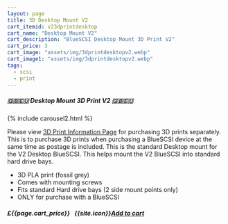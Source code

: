 ```yaml
---
layout: page
title: 3D Desktop Mount V2
cart_itemid: v23dprintdesktop
cart_name: "Desktop Mount V2"
cart_description: "BlueSCSI Desktop Mount 3D Print V2"
cart_price: 3
cart_image: "assets/img/3dprintdesktopv2.webp"
cart_image1: "assets/img/3dprintdesktopv2.webp"
tags: 
  - scsi
  - print
---
```


##### 🇬🇧🇪🇺 Desktop Mount 3D Print V2 🇬🇧🇪🇺

{% include carousel2.html %}

Please view [3D Print Information Page](/print) for purchasing 3D prints separately. This is to purchase 3D prints when purchasing a BlueSCSI device at the same time as postage is included. This is the standard Desktop mount for the V2 Desktop BlueSCSI. This helps mount the V2 BlueSCSI into standard hard drive bays.

* 3D PLA print (fossil grey)
* Comes with mounting screws
* Fits standard Hard drive bays (2 side mount points only)
* ONLY for purchase with a BlueSCSI

##### £{{page.cart_price}} &nbsp; {{site.icon}}[Add to cart](/cart#{{page.cart_itemid}})